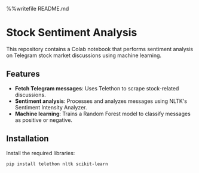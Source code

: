 %%writefile README.md
# Stock Sentiment Analysis

This repository contains a Colab notebook that performs sentiment analysis on Telegram stock market discussions using machine learning.

## Features
- **Fetch Telegram messages**: Uses Telethon to scrape stock-related discussions.
- **Sentiment analysis**: Processes and analyzes messages using NLTK's Sentiment Intensity Analyzer.
- **Machine learning**: Trains a Random Forest model to classify messages as positive or negative.

## Installation
Install the required libraries:
```bash
pip install telethon nltk scikit-learn
